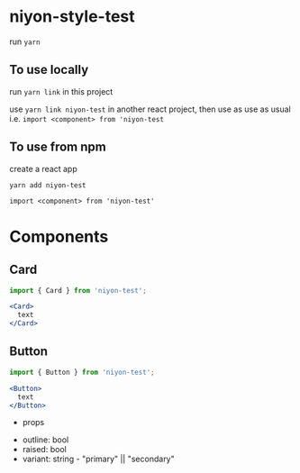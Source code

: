 # niyon-style-test

run ```yarn```

## To use locally
run ```yarn link``` in this project

use ```yarn link niyon-test``` in another react project, then use as use as usual i.e. ```import <component> from 'niyon-test```

## To use from npm
create a react app

```yarn add niyon-test```

```import <component> from 'niyon-test'```

# Components

## Card

```jsx
import { Card } from 'niyon-test';

<Card>
  text
</Card>
```

## Button

```jsx
import { Button } from 'niyon-test';

<Button>
  text
</Button>
```

* props

- outline: bool
- raised: bool
- variant: string - "primary" || "secondary"

